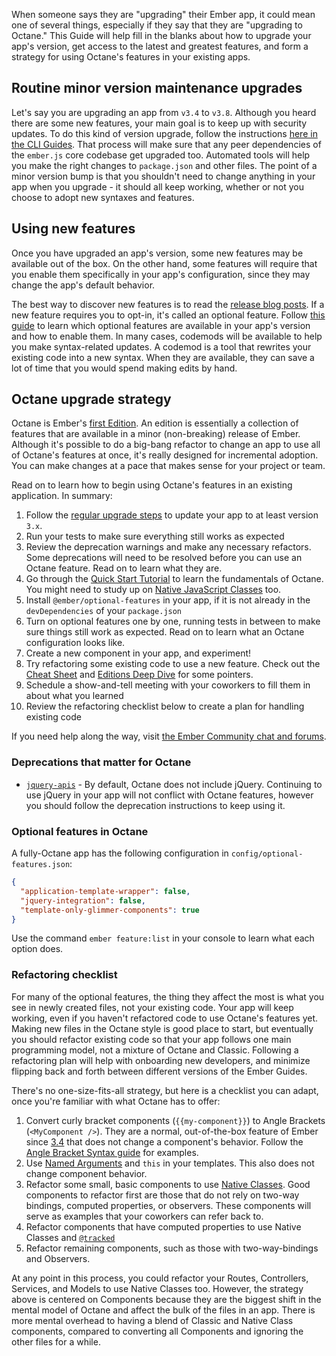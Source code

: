 When someone says they are "upgrading" their Ember app, it could mean one of several things, especially if they say that they are "upgrading to Octane."
This Guide will help fill in the blanks about how to upgrade your app's version, get access to the latest and greatest features, and form a strategy for using Octane's features in your existing apps.

## Routine minor version maintenance upgrades

Let's say you are upgrading an app from `v3.4` to `v3.8`.
Although you heard there are some new features, your main goal is to keep up with security updates.
To do this kind of version upgrade, follow the instructions [here in the CLI Guides](https://cli.emberjs.com/release/basic-use/upgrading/).
That process will make sure that any peer dependencies of the `ember.js` core codebase get upgraded too.
Automated tools will help you make the right changes to `package.json` and other files.
The point of a minor version bump is that you shouldn't need to change anything in your app when you upgrade - it should all keep working, whether or not you choose to adopt new syntaxes and features.

## Using new features

Once you have upgraded an app's version, some new features may be available out of the box.
On the other hand, some features will require that you enable them specifically in your app's configuration, since they may change the app's default behavior.

The best way to discover new features is to read the [release blog posts](https://blog.emberjs.com/tags/releases.html).
If a new feature requires you to opt-in, it's called an optional feature.
Follow [this guide](../configuring-ember/optional-features/) to learn which optional features are available in your app's version and how to enable them.
In many cases, codemods will be available to help you make syntax-related updates.
A codemod is a tool that rewrites your existing code into a new syntax.
When they are available, they can save a lot of time that you would spend making edits by hand.

## Octane upgrade strategy

Octane is Ember's [first Edition](https://emberjs.com/editions/).
An edition is essentially a collection of features that are available in a minor (non-breaking) release of Ember.
Although it's possible to do a big-bang refactor to change an app to use all of Octane's features at once, it's really designed for incremental adoption.
You can make changes at a pace that makes sense for your project or team.

Read on to learn how to begin using Octane's features in an existing application.
In summary:

1. Follow the [regular upgrade steps](https://cli.emberjs.com/release/basic-use/upgrading/) to update your app to at least version `3.x`. <!-- TODO -->
2. Run your tests to make sure everything still works as expected
3. Review the deprecation warnings and make any necessary refactors. Some deprecations will need to be resolved before you can use an Octane feature. Read on to learn what they are.
4. Go through the [Quick Start Tutorial](../getting-started/quick-start/) to learn the fundamentals of Octane. You might need to study up on [Native JavaScript Classes](https://developer.mozilla.org/en-US/docs/Web/JavaScript/Reference/Statements/class) too.
5. Install `@ember/optional-features` in your app, if it is not already in the `devDependencies` of your `package.json`
6. Turn on optional features one by one, running tests in between to make sure things still work as expected. Read on to learn what an Octane configuration looks like.
7. Create a new component in your app, and experiment!
8. Try refactoring some existing code to use a new feature. Check out the [Cheat Sheet](./cheat-sheet/) and [Editions Deep Dive](./editions/) for some pointers.
8. Schedule a show-and-tell meeting with your coworkers to fill them in about what you learned
9. Review the refactoring checklist below to create a plan for handling existing code

If you need help along the way, visit [the Ember Community chat and forums](https://emberjs.com/community/).

### Deprecations that matter for Octane

- [`jquery-apis`](https://deprecations.emberjs.com/v3.x/#toc_jquery-apis) - By default, Octane does not include jQuery. Continuing to use jQuery in your app will not conflict with Octane features, however you should follow the deprecation instructions to keep using it.

<!-- TODO -->

### Optional features in Octane

A fully-Octane app has the following configuration in `config/optional-features.json`:

```json
{
  "application-template-wrapper": false,
  "jquery-integration": false,
  "template-only-glimmer-components": true
}
```

Use the command `ember feature:list` in your console to learn what each option does.

### Refactoring checklist

For many of the optional features, the thing they affect the most is what you see in newly created files, not your existing code.
Your app will keep working, even if you haven't refactored code to use Octane's features yet.
Making new files in the Octane style is good place to start, but eventually you should refactor existing code so that your app follows one main programming model, not a mixture of Octane and Classic.
Following a refactoring plan will help with onboarding new developers, and minimize flipping back and forth between different versions of the Ember Guides.

There's no one-size-fits-all strategy, but here is a checklist you can adapt, once you're familiar with what Octane has to offer:

1. Convert curly bracket components (`{{my-component}}`) to Angle Brackets (`<MyComponent />`). They are a normal, out-of-the-box feature of Ember since [3.4](https://blog.emberjs.com/2018/10/07/ember-3-4-released.html) that does not change a component's behavior. Follow the [Angle Bracket Syntax guide](../reference/syntax-conversion-guide/) for examples.
2. Use [Named Arguments](./editions/#toc_named-arguments) and `this` in your templates. This also does not change component behavior.
3. Refactor some small, basic components to use [Native Classes](./editions/#toc_native-classes). Good components to refactor first are those that do not rely on two-way bindings, computed properties, or observers. These components will serve as examples that your coworkers can refer back to.
5. Refactor components that have computed properties to use Native Classes and [`@tracked`](./editions/#toc_tracked-properties)
6. Refactor remaining components, such as those with two-way-bindings and Observers.

At any point in this process, you could refactor your Routes, Controllers, Services, and Models to use Native Classes too. However, the strategy above is centered on Components because they are the biggest shift in the mental model of Octane and affect the bulk of the files in an app.
There is more mental overhead to having a blend of Classic and Native Class components, compared to converting all Components and ignoring the other files for a while.
